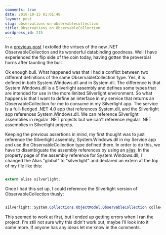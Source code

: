 ```yaml
---
comments: true
date: 2010-10-15 01:01:48
layout: post
slug: observations-on-observablecollection
title: Observations on ObservableCollection
wordpress_id: 215
---
```


In a [previous post](http://crmvoyager.wordpress.com/2010/10/13/data-binding-in-silverlight/) I extolled the virtues of the new .NET ObservableCollection and its wonderful databinding goodness. Well I have experienced the flip side of the coin today, having gotten the proverbial horns after taunting the bull.

Ok enough bull. What happened was that I had a conflict between two different definitions of the same ObservableCollection type. Yes, it is defined in both System.Windows.dll and in System.dll. The difference is that System.Windows.dll is a Silverlight assembly and defines some types that are intended for use in the more limited Silverlight environment. So what happens is that I want to define an interface in my service that returns an ObservableCollection for me to consume in my Silverlight app. The service is a full-fledged .NET 4.0 app that references System.dll, and the Silverlight app references System.Windows.dll. We can reference Silverlight assemblies in regular .NET projects but we can't reference regular .NET assemblies in Silverlight projects. 

Keeping the previous assertions in mind, my first thought was to just reference the Silverlight assembly, System.Windows.dll in my Service app and use the ObservableCollection type defined there. In order to do this, we have to disambiguate the assembly references by using an [alias](http://www.codeproject.com/KB/cs/aliases.aspx). In the property page of the assembly reference for System.Windows.dll, I changed the Alias "global" to "silverlight" and declared an extern at the top of my file like this:

``` csharp

extern alias silverlight;

```


Once I had this set up, I could reference the Silverlight version of ObservableCollection thusly:


``` csharp

silverlight::System.Collections.ObjectModel.ObservableCollection collection;

```


This seemed to work at first, but I ended up getting errors when I ran the project. I'm still not sure why this didn't work out, maybe I'll look into it some more. If anyone has any ideas let me know in the comments.
